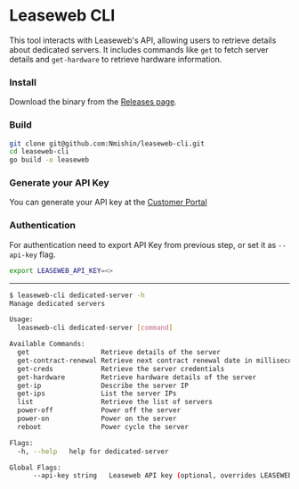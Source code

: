 # Leaseweb CLI

This tool interacts with Leaseweb's API, allowing users to retrieve details about dedicated servers. It includes commands like `get` to fetch server details and `get-hardware` to retrieve hardware information.

### Install
Download the binary from the [Releases page](https://github.com/Nmishin/leaseweb-cli/releases).

### Build
```bash
git clone git@github.com:Nmishin/leaseweb-cli.git
cd leaseweb-cli
go build -o leaseweb
```

### Generate your API Key
You can generate your API key at the [Customer Portal](https://secure.leaseweb.com/)

### Authentication
For authentication need to export API Key from previous step, or set it as `--api-key` flag.
```bash
export LEASEWEB_API_KEY=<>
```

---
```bash
$ leaseweb-cli dedicated-server -h
Manage dedicated servers

Usage:
  leaseweb-cli dedicated-server [command]

Available Commands:
  get                  Retrieve details of the server
  get-contract-renewal Retrieve next contract renewal date in milliseconds since epoch
  get-creds            Retrieve the server credentials
  get-hardware         Retrieve hardware details of the server
  get-ip               Describe the server IP
  get-ips              List the server IPs
  list                 Retrieve the list of servers
  power-off            Power off the server
  power-on             Power on the server
  reboot               Power cycle the server

Flags:
  -h, --help   help for dedicated-server

Global Flags:
      --api-key string   Leaseweb API key (optional, overrides LEASEWEB_API_KEY)
```
